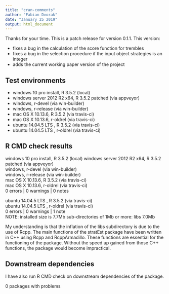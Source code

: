 ```yaml
---
title: "cran-comments"
author: "Fabian Dvorak"
date: "January 25 2019"
output: html_document
---
```


Thanks for your time. This is a patch release for version 0.1.1. This version:

* fixes a bug in the calculation of the score function for trembles
* fixes a bug in the selection procedure if the input object strategies is an integer
* adds the current working paper version of the project

## Test environments
* windows 10 pro install, R 3.5.2 (local)
* windows server 2012 R2 x64, R 3.5.2 patched (via appveyor)
* windows, r-devel (via win-builder)
* windows, r-release (via win-builder)
* mac OS X	10.13.6, R 3.5.2 (via travis-ci)
* mac OS X	10.13.6, r-oldrel (via travis-ci)
* ubuntu 14.04.5 LTS , R 3.5.2 (via travis-ci)
* ubuntu 14.04.5 LTS , r-oldrel (via travis-ci)

## R CMD check results
windows 10 pro install, R 3.5.2 (local) 
windows server 2012 R2 x64, R 3.5.2 patched (via appveyor)  
windows, r-devel (via win-builder)  
windows, r-release (via win-builder)  
mac OS X	10.13.6, R 3.5.2 (via travis-ci)  
mac OS X	10.13.6, r-oldrel (via travis-ci)   
0 errors | 0 warnings | 0 notes

ubuntu 14.04.5 LTS , R 3.5.2 (via travis-ci)   
ubuntu 14.04.5 LTS , r-oldrel (via travis-ci)   
0 errors | 0 warnings | 1 note  
NOTE: installed size is  7.7Mb
      sub-directories of 1Mb or more:
      libs   7.0Mb
  
My understanding is that the inflation of the libs subdirectory is due to the use of Rcpp. The main functions of the stratEst package have been written in C++ using Rcpp and RcppArmadillo. These functions are essential for the functioning of the package. Without the speed up gained from those C++ functions, the package would become impractical.

## Downstream dependencies
I have also run R CMD check on downstream dependencies of the package.  

0 packages with problems

